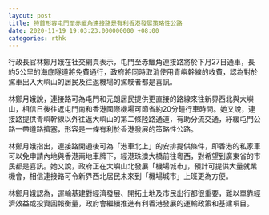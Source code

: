 ```yaml
---
layout: post
title: 特首形容屯門至赤鱲角連接路是有利香港發展策略性公路
date: 2020-11-19 19:03:23.000000000 +08:00
categories: rthk
---
```


行政長官林鄭月娥在社交網頁表示，屯門至赤鱲角連接路將於下月27日通車，長約5公里的海底隧道將免費通行，政府將同時取消使用青嶼幹線的收費，認為對於駕車出入大嶼山的居民及往返機場的駕駛者都是喜訊。

林鄭月娥說，連接路可為屯門和元朗居民提供更直接的路線來往新界西北與大嶼山，相信日後往返屯門南和香港國際機場可節省約20分鐘行車時間。她又說，連接路提供青嶼幹線以外往返大嶼山的第二條陸路通道，有助分流交通，紓緩屯門公路一帶道路擠塞，形容是一條有利於香港發展的策略性公路。

林鄭月娥指出，連接路開通後可為「港車北上」的安排提供條件，即香港的私家車可以免申請內地與香港兩地車牌下，經港珠澳大橋前往粵西，對希望到廣東省的市民都是喜訊。她又說，政府正在大嶼山北發展「機場城市」，預計可提供大量就業機會，相信連接路可令新界西北居民未來到「機場城市」上班更為方便。

林鄭月娥認為，運輸基建對經濟發展、開拓土地及市民出行都很重要，難以單靠經濟效益或投資回報衡量，政府會繼續推進有利香港發展的運輸政策和基建項目。
